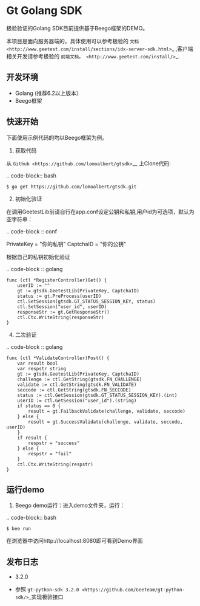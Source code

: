Gt Golang SDK
===============
极验验证的Golang SDK目前提供基于Beego框架的DEMO。

本项目是面向服务器端的，具体使用可以参考极验的 `文档 <http://www.geetest.com/install/sections/idx-server-sdk.html>`_ ,客户端相关开发请参考极验的 `前端文档。 <http://www.geetest.com/install/>`_.

开发环境
----------------

 - Golang (推荐6.2以上版本）
 - Beego框架

快速开始
---------------

下面使用示例代码的均以Beego框架为例。

1. 获取代码

从 `Github <https://github.com/lomoalbert/gtsdk>`__ 上Clone代码:

.. code-block:: bash

    $ go get https://github.com/lomoalbert/gtsdk.git

2. 初始化验证


在调用GeetestLib前请自行在app.conf设定公钥和私钥,用户id为可选项，默认为空字符串：

.. code-block :: conf

  PrivateKey = "你的私钥"
  CaptchaID = "你的公钥"

根据自己的私钥初始化验证

.. code-block :: golang

    func (ctl *RegisterController)Get() {
        userID := ""
        gt := gtsdk.GeetestLib(PrivateKey, CaptchaID)
        status := gt.PreProcess(userID)
        ctl.SetSession(gtsdk.GT_STATUS_SESSION_KEY, status)
        ctl.SetSession("user_id", userID)
        responseStr := gt.GetResponseStr()
        ctl.Ctx.WriteString(responseStr)
    }

4. 二次验证

.. code-block :: golang

    func (ctl *ValidateController)Post() {
        var result bool
        var respstr string
        gt := gtsdk.GeetestLib(PrivateKey, CaptchaID)
        challenge := ctl.GetString(gtsdk.FN_CHALLENGE)
        validate := ctl.GetString(gtsdk.FN_VALIDATE)
        seccode := ctl.GetString(gtsdk.FN_SECCODE)
        status := ctl.GetSession(gtsdk.GT_STATUS_SESSION_KEY).(int)
        userID := ctl.GetSession("user_id").(string)
        if status == 0 {
            result = gt.FailbackValidate(challenge, validate, seccode)
        } else {
            result = gt.SuccessValidate(challenge, validate, seccode, userID)
        }
        if result {
            respstr = "success"
        } else {
            respstr = "fail"
        }
        ctl.Ctx.WriteString(respstr)
    }


运行demo
---------------------

1. Beego demo运行：进入demo文件夹，运行：

.. code-block:: bash

    $ bee run

在浏览器中访问http://localhost:8080即可看到Demo界面

发布日志
-----------------
+ 3.2.0

 - 参照 `gt-python-sdk 3.2.0 <https://github.com/GeeTeam/gt-python-sdk/>`_实现极验接口
